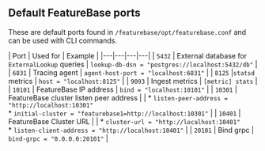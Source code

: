 ## Default FeatureBase ports

These are default ports found in `/featurebase/opt/featurebase.conf` and can be used with CLI commands.

| Port | Used for | Example |
|---|---|---|---|
| `5432` |  External database for `ExternalLookup` queries | `lookup-db-dsn = "postgres://localhost:5432/db"` |
| `6831` | Tracing agent | `agent-host-port = "localhost:6831"` |
| `8125` |`statsd` metrics | `host = "localhost:8125"` |
| `9093` | Ingest metrics | `[metric] stats` |
| `10101` | FeatureBase IP address | `bind = "localhost:10101"` |
| `10301` | FeatureBase cluster listen peer address |  | * `listen-peer-address = "http://localhost:10301"`<br/>* `initial-cluster = "featurebase1=http://localhost:10301"` |
| `10401` | FeatureBase Cluster URL |  | * `cluster-url = "http://localhost:10401"`<br/>* `listen-client-address = "http://localhost:10401"` |
| `20101` | Bind grpc | `bind-grpc = "0.0.0.0:20101"` |
